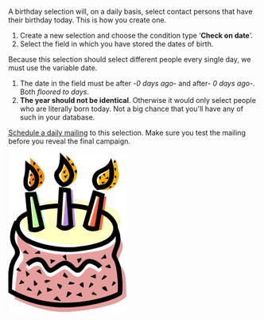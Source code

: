 A birthday selection will, on a daily basis, select contact persons that
have their birthday today. This is how you create one.

1.  Create a new selection and choose the condition type ‘**Check on
    date**’.
2.  Select the field in which you have stored the dates of birth.

Because this selection should select different people every single day,
we must use the variable date.

1.  The date in the field must be after -*0 days ago*- and after- *0
    days ago*-. Both *floored to days*.
2.  **The year should not be identical**. Otherwise it would only select
    people who are literally born today. Not a big chance that you'll
    have any of such in your database.

[Schedule a daily mailing](#) to this selection. Make sure you test the
mailing before you reveal the final campaign.

![cake](../images/cake.png)
